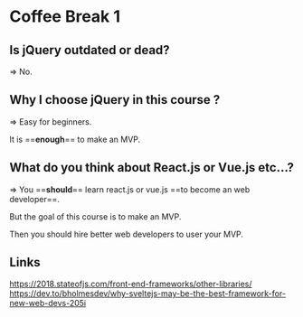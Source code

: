 # Coffee Break 1

## Is **jQuery** outdated or dead?
=> No.

## Why I choose jQuery in this course ?
=> Easy for beginners.

It is ==**enough**== to make an MVP.

## What do you think about React.js or Vue.js etc...?
=> You ==**should**== learn react.js or vue.js ==to become an web developer==.

But the goal of this course is to make an MVP.

Then you should hire better web developers to user your MVP.

## Links
https://2018.stateofjs.com/front-end-frameworks/other-libraries/
https://dev.to/bholmesdev/why-sveltejs-may-be-the-best-framework-for-new-web-devs-205i